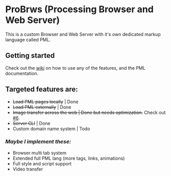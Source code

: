 # ProBrws (Processing Browser and Web Server)
This is a custom Browser and Web Server with it's own dedicated markup language called PML.

## Getting started
Check out the [wiki](https://github.com/plopez01/proBrws/wiki) on how to use any of the features, and the PML documentation.

## Targeted features are:
- ~~Load PML pages locally~~ | Done
- ~~Load PML externally~~ | Done
- ~~Image transfer across the web | Done but needs optimization.~~ Check out [#6](https://github.com/plopez01/proBrws/issues/6).
- ~~Server CLI~~ | Done
- Custom domain name system | Todo

### *Maybe I implement these:*
- Browser multi tab system
- Extended full PML lang (more tags, links, animations)
- Full style and script support
- Video transfer
